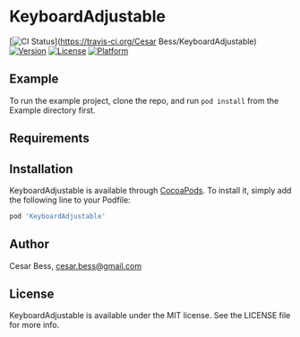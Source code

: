 # KeyboardAdjustable

[![CI Status](https://img.shields.io/travis/CesarBess/KeyboardAdjustable.svg?style=flat)](https://travis-ci.org/Cesar Bess/KeyboardAdjustable)
[![Version](https://img.shields.io/cocoapods/v/KeyboardAdjustable.svg?style=flat)](https://cocoapods.org/pods/KeyboardAdjustable)
[![License](https://img.shields.io/cocoapods/l/KeyboardAdjustable.svg?style=flat)](https://cocoapods.org/pods/KeyboardAdjustable)
[![Platform](https://img.shields.io/cocoapods/p/KeyboardAdjustable.svg?style=flat)](https://cocoapods.org/pods/KeyboardAdjustable)

## Example

To run the example project, clone the repo, and run `pod install` from the Example directory first.

## Requirements

## Installation

KeyboardAdjustable is available through [CocoaPods](https://cocoapods.org). To install
it, simply add the following line to your Podfile:

```ruby
pod 'KeyboardAdjustable'
```

## Author

Cesar Bess, cesar.bess@gmail.com

## License

KeyboardAdjustable is available under the MIT license. See the LICENSE file for more info.
